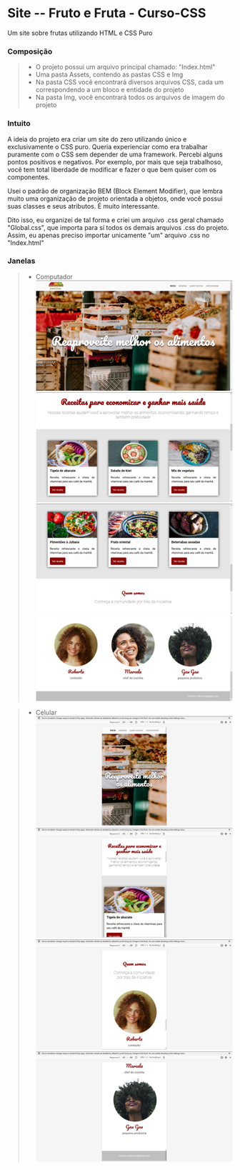 # Site -- Fruto e Fruta - Curso-CSS
Um site sobre frutas utilizando HTML e CSS Puro

### Composição
> * O projeto possui um arquivo principal chamado: "Index.html"
> * Uma pasta Assets, contendo as pastas CSS e Img
> * Na pasta CSS você encontrará diversos arquivos CSS, cada um correspondendo a um bloco e entidade do projeto
> * Na pasta Img, você encontrará todos os arquivos de imagem do projeto

### Intuito
A ideia do projeto era criar um site do zero utilizando único e exclusivamente o CSS puro. Queria experienciar como era trabalhar puramente com o CSS sem depender de uma framework. Percebi alguns pontos positivos e negativos. Por exemplo, por mais que seja trabalhoso, você tem total liberdade de modificar e fazer o que bem quiser com os componentes. 

Usei o padrão de organização BEM (Block Element Modifier), que lembra muito uma organização de projeto orientada a objetos, onde você possui suas classes e seus atributos. É muito interessante. 

Dito isso, eu organizei de tal forma e criei um arquivo .css geral chamado "Global.css", que importa para sí todos os demais arquivos .css do projeto. Assim, eu apenas preciso importar unicamente "um" arquivo .css no "Index.html"

### Janelas
> * Computador
![](Assets/Img/Screens/PC-Image_1.PNG?raw=true)
![](Assets/Img/Screens/PC-Image_2.PNG?raw=true)
![](Assets/Img/Screens/PC-Image_3.PNG?raw=true)
![](Assets/Img/Screens/PC-Image_4.PNG?raw=true)

> * Celular
![](Assets/Img/Screens/Phone-Image_1.PNG?raw=true)
![](Assets/Img/Screens/Phone-Image_2.PNG?raw=true)
![](Assets/Img/Screens/Phone-Image_3.PNG?raw=true)
![](Assets/Img/Screens/Phone-Image_4.PNG?raw=true)


